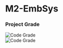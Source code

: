 # M2-EmbSys
### Project Grade 
![Code Grade](https://api.codiga.io/project/31591/score/svg)                        
![Code Grade](https://api.codiga.io/project/31591/status/svg)
